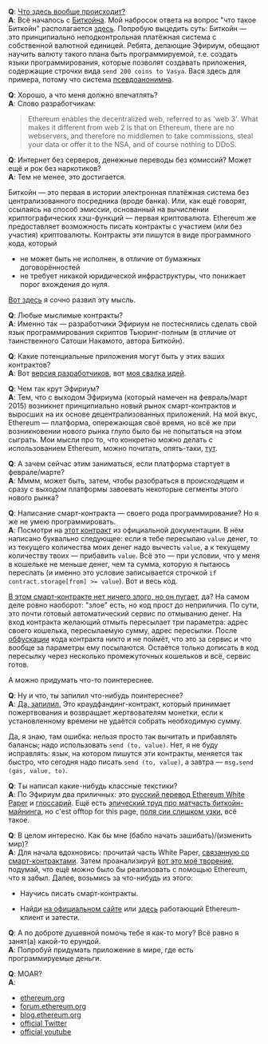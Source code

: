 **Q**: [Что здесь вообще происходит?](http://lurkmore.to/%D0%AF_%D0%BD%D0%B8%D1%85%D1%83%D1%8F_%D0%BD%D0%B5_%D0%BF%D0%BE%D0%BD%D1%8F%D0%BB) <br>
**A**: Всё началось с [Биткойна](http://lurkmore.to/Bitcoin). Мой набросок ответа на вопрос "что такое Биткойн" располагается [здесь](https://github.com/snordenstorm/wiki/wiki/%D0%92%D0%B2%D0%B5%D0%B4%D0%B5%D0%BD%D0%B8%D0%B5-%D0%B2-%D0%BA%D1%80%D0%B8%D0%BF%D1%82%D0%BE%D0%B2%D0%B0%D0%BB%D1%8E%D1%82%D1%8B). Попробую выцедить суть: Биткойн — это принципиально неподконтрольная платёжная система с собственной валютной единицей. Ребята, делающие Эфириум, обещают научить валюту такого плана быть программируемой, т.е. создать языки программирования, которые позволят создавать приложения, содержащие строчки вида `send 200 coins to Vasya`. Вася здесь для примера, потому что система [псевдоанонимна](https://en.bitcoin.it/wiki/Anonymity).

**Q**: Хорошо, а что меня должно впечатлять? <br>
**A**: Слово разработчикам:

> Ethereum enables the decentralized web, referred to as 'web 3'. What makes it different from web 2 is that on Ethereum, there are no webservers, and therefore no middlemen to take commissions, steal your data or offer it to the NSA, and of course nothing to DDoS.

**Q**: Интернет без серверов, денежные переводы без комиссий? Может ещё и рок без наркотиков? <br>
**A**: Тем не менее, это достигается.


Биткойн — это первая в истории электронная платёжная система без централизованного посредника (вроде банка). Или, как ещё говорят, ссылаясь на способ эмиссии, основанный на вычислении криптографических хэш-функций — первая криптовалюта. Ethereum же предоставляет возможность писать контракты с участием (или без участия) криптовалюты. Контракты эти пишутся в виде программного кода, который 
* не может быть не исполнен, в отличие от бумажных договорённостей
* не требует никакой юридической инфраструктуры, что понижает порог вхождения до нуля. 

[Вот здесь](https://github.com/snordenstorm/wiki/wiki/%D0%AD%D0%BA%D1%81%D0%BF%D1%80%D0%B5%D1%81%D1%81-%D1%83%D1%87%D0%B5%D0%B1%D0%BD%D0%B8%D0%BA-%D0%BF%D0%BE-Ethereum#%D0%9A%D1%80%D0%B0%D1%82%D0%BA%D0%B8%D0%B9-%D0%BE%D1%82%D0%B2%D0%B5%D1%82-%D0%BD%D0%B0-%D0%B2%D0%BE%D0%BF%D1%80%D0%BE%D1%81-%D0%A7%D1%82%D0%BE-%D1%82%D0%B0%D0%BA%D0%BE%D0%B5-ethereum) я сочно развил эту мысль.

**Q**: Любые мыслимые контракты? <br>
**A**: Именно так — разработчики Эфириум не постеснялись сделать свой язык программирования скриптов Тьюринг-полным (в отличие от таинственного Сатоши Накамото, автора Биткойн).

**Q**: Какие потенциальные приложения могут быть у этих ваших контрактов? <br>
**A**: Вот [версия разработчиков](https://github.com/snordenstorm/wiki/wiki/[Russian]-White-Paper#Приложения), вот [моя свалка идей](https://github.com/snordenstorm/wiki/wiki/Органайзер).

**Q**: Чем так крут Эфириум? <br>
**A**: Тем, что с выходом Эфириума (который намечен на февраль/март 2015) возникнет принципиально новый рынок смарт-контрактов и выросших на их основе децентрализованных приложений. На мой вкус, Ethereum — платформа, опережающая своё время, но всё же при возникновении нового рынка глупо было бы не попытаться на этом сыграть. Мои мысли про то, что конкретно можно делать с использованием Ethereum, можно почитать, опять-таки, [тут](https://github.com/snordenstorm/wiki/wiki/Органайзер).

**Q**: А зачем сейчас этим заниматься, если платформа стартует в феврале/марте? <br>
**A**: Мммм, может быть, затем, чтобы разобраться в происходящем и сразу с выходом платформы завоевать некоторые сегменты этого нового рынка?

**Q**: Написание смарт-контракта — своего рода программирование? Но я же не умею программировать. <br>
**A**: Посмотри на [этот контракт](https://github.com/ethereum/wiki/wiki/White-Paper#token-systems) из официальной документации. В нём написано буквально следующее: если я тебе пересылаю `value` денег, то из текущего количества моих денег надо вычесть `value`, а к текущему количеству твоих — прибавить `value`. Всё это — при условии, что у меня в кошельке не меньше денег, чем та сумма, которую я пытаюсь переслать (и именно это условие записывается строчкой `if contract.storage[from] >= value`). Вот и весь код.

[В этом смарт-контракте нет ничего злого, но он пугает](http://lurkmore.to/%D0%91%D0%95%D0%97%D0%9D%D0%9E%D0%93%D0%98%D0%9C), да? На самом деле ровно наоборот: "злое" есть, но код прост до неприличия. По сути, это почти готовый автоматический сервис по отмыванию денег. На вход контракта желающий отмыть пересылает три параметра: адрес своего кошелька, пересылаемую сумму, адрес пересылки. После [обфускации](https://ru.wikipedia.org/wiki/%D0%9E%D0%B1%D1%84%D1%83%D1%81%D0%BA%D0%B0%D1%86%D0%B8%D1%8F) кода контракта никто и не поймёт, что это за сервис и что вообще за параметры ему посылаются. Остаётся только дописать в код пересылку через несколько промежуточных кошельков и всё, сервис готов.

А можно придумать что-то поинтереснее.

**Q**: Ну и что, ты запилил что-нибудь поинтереснее? <br>
**A**: [Да, запилил.](https://dl.dropboxusercontent.com/u/14533127/contracts/%D0%BA%D1%80%D0%B0%D1%83%D0%B4%D1%84%D0%B0%D0%BD%D0%B4%D0%B8%D0%BD%D0%B3) Это краудфандинг-контракт, который принимает пожертвования и возвращает жертвователям монетки, если к установленному времени не удаётся собрать необходимую сумму.

   Да, я знаю, там ошибка: нельзя просто так вычитать и прибавлять балансы; надо использовать `send (to, value)`. Нет, я не буду исправлять: язык, на котором пишутся эти контракты, меняется так быстро, что сегодня надо писать `send (to, value)`, а завтра — `msg.send (gas, value, to)`. 


**Q**: Ты написал какие-нибудь классные текстики? <br>
**A**: По Эфириум два приличных: это [русский перевод Ethereum White Paper](https://github.com/snordenstorm/wiki/wiki/%5BRussian%5D-White-Paper) и [глоссарий](https://github.com/snordenstorm/wiki/wiki/%5BRussian%5D-Glossary). Ещё есть [эпический труд про матчасть биткойн-майнинга](https://github.com/snordenstorm/wiki/wiki/%D0%9C%D0%B0%D0%B9%D0%BD%D0%B8%D0%BD%D0%B3-%D0%B1%D0%B8%D1%82%D0%BA%D0%BE%D0%B9%D0%BD%D0%BE%D0%B2), но c'est offtop for this page, [поля сии слишком узки](https://ru.wikipedia.org/wiki/%D0%92%D0%B5%D0%BB%D0%B8%D0%BA%D0%B0%D1%8F_%D1%82%D0%B5%D0%BE%D1%80%D0%B5%D0%BC%D0%B0_%D0%A4%D0%B5%D1%80%D0%BC%D0%B0#.D0.98.D1.81.D1.82.D0.BE.D1.80.D0.B8.D1.8F), всё такое.

**Q**: В целом интересно. Как бы мне (бабло начать зашибать)/(изменить мир)? <br>
**A**: Для начала вдохновись: прочитай часть White Paper, [связанную со смарт-контрактами](https://github.com/snordenstorm/wiki/wiki/[Russian]-White-Paper#%D0%A1%D0%BE%D0%BE%D0%B1%D1%89%D0%B5%D0%BD%D0%B8%D1%8F-%D0%B8-%D1%82%D1%80%D0%B0%D0%BD%D0%B7%D0%B0%D0%BA%D1%86%D0%B8%D0%B8). Затем проанализируй [вот это моё творение](https://github.com/snordenstorm/wiki/wiki/%D0%9E%D1%80%D0%B3%D0%B0%D0%BD%D0%B0%D0%B9%D0%B7%D0%B5%D1%80), подумай, что ещё можно было бы реализовать с помощью Ethereum, что я забыл. Далее, возьмись за что-нибудь из этого:

* Научись писать смарт-контракты. 

* Найди [на официальном сайте](http://ethereum.org/) или [здесь](https://github.com/ethereum/wiki/wiki) работающий Ethereum-клиент и затести. 

**Q**: А по доброте душевной помочь тебе я как-то могу? Всё равно я занят(а) какой-то ерундой. <br>
**A**: Попробуй придумать приложение в мире, где есть программируемые деньги.

**Q**: MOAR? <br>
**A**: 
* [ethereum.org](http://ethereum.org/)
* [forum.ethereum.org](https://forum.ethereum.org/)
* [blog.ethereum.org](https://blog.ethereum.org/)
* [official Twitter](https://twitter.com/ethereumproject)
* [official youtube](http://www.youtube.com/user/ethereumproject)